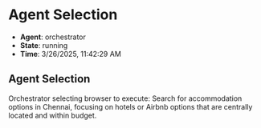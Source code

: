 # Agent Selection

- **Agent**: orchestrator
- **State**: running
- **Time**: 3/26/2025, 11:42:29 AM

## Agent Selection

Orchestrator selecting browser to execute: Search for accommodation options in Chennai, focusing on hotels or Airbnb options that are centrally located and within budget.

